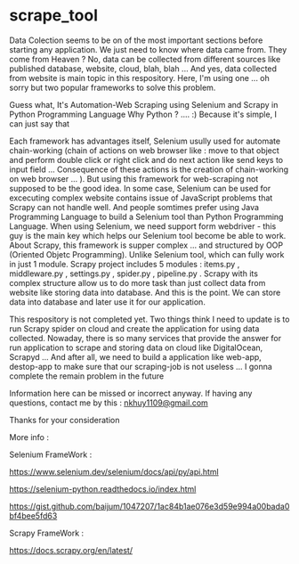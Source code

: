 # scrape_tool

Data Colection seems to be on of the most important sections before starting any application. We just need to know where data came from. They come from Heaven ? No, data can be collected from different sources like published database, website, cloud, blah, blah ... And yes, data collected from website is main topic in this respository. 
Here, I'm using one ... oh sorry but two popular frameworks to solve this problem. 

Guess what, It's Automation-Web Scraping using Selenium and Scrapy in Python Programming Language
Why Python ? .... :) Because it's simple, I can just say that 

Each framework has advantages itself, Selenium usully used for automate chain-working (chain of actions on web browser like : move to that object and perform double click or right click  and do next action like send keys to input field ... Consequence of these actions is the creation of chain-working on web browser ... ). But using this framework for web-scraping not supposed to be the good idea. In some case, Selenium can be used for excecuting complex website contains issue of JavaScript problems that Scrapy can not handle well. And people somtimes prefer using Java Programming Language to build a Selenium tool than Python Programming Language. When using Selenium, we need support form webdriver - this guy is the main key which helps our Selenium tool become be able to work. About Scrapy, this framework is supper complex ...  and structured by OOP (Oriented Objetc Programming). Unlike Selenium tool, which can fully work in just 1 module. Scrapy project includes 5 modules : items.py , middleware.py , settings.py , spider.py , pipeline.py . Scrapy with its complex structure allow us to do more task than just collect data from website like storing data into database. And this is the point. We can store data into database and later use it for our application.    

This respository is not completed yet. Two things think I need to update is to run Scrapy spider on cloud and create the application for using data collected. Nowaday, there is so many services that provide the answer for run application to scrape and storing data on cloud like DigitalOcean, Scrapyd ... And after all, we need to build a application like web-app, destop-app to make sure that our scraping-job is not useless ...  I gonna complete the remain problem in the future 

Information here can be missed or incorrect anyway. If having any questions, contact me by this : nkhuy1109@gmail.com 

Thanks for your consideration

More info : 

Selenium FrameWork : 

  https://www.selenium.dev/selenium/docs/api/py/api.html
  
  https://selenium-python.readthedocs.io/index.html
  
  https://gist.github.com/baijum/1047207/1ac84b1ae076e3d59e994a00bada0bf4bee5fd63

Scrapy FrameWork :

  https://docs.scrapy.org/en/latest/
  
